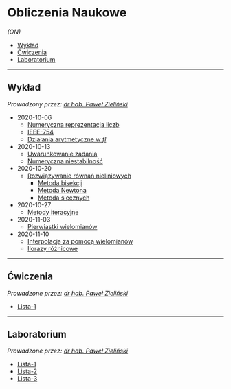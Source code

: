 # Obliczenia Naukowe
*(ON)*

- [Wykład](#wykład)
- [Ćwiczenia](#ćwiczenia)
- [Laboratorium](#laboratorium)

---

## Wykład

*Prowadzony przez: [dr hab. Paweł Zieliński](https://cs.pwr.edu.pl/zielinski/)*

- 2020-10-06
    - [Numeryczna reprezentacja liczb](wyk/2020-10-06/numeryczna-reprezentacja-liczb.md)
    - [IEEE-754](wyk/2020-10-06/ieee-754.md)
    - [Działania arytmetyczne w *fl*](wyk/2020-10-06/arytmetyka-fl.md)
- 2020-10-13
    - [Uwarunkowanie zadania](wyk/2020-10-13/uwarunkowanie-zadania.md)
    - [Numeryczna niestabilność](wyk/2020-10-13/numeryczna-niestabilność.md)
- 2020-10-20
    - [Rozwiązywanie równań nieliniowych](wyk/2020-10-20/rozwiązywanie-równań-nieliniowych.md)
        - [Metoda bisekcji](wyk/2020-10-20/metoda-bisekcji.md)
        - [Metoda Newtona](wyk/2020-10-20/metoda-newtona.md)
        - [Metoda siecznych](wyk/2020-10-20/metoda-siecznych.md)
- 2020-10-27
    - [Metody iteracyjne](wyk/2020-10-27/metody-iteracyjne.md)
- 2020-11-03
    - [Pierwiastki wielomianów](wyk/2020-11-03/pierwiastki-wielomianów.md)
- 2020-11-10
    - [Interpolacja za pomocą wielomianów](wyk/2020-11-10/interpolacja-za-pomocą-wielomianów.md)
    - [Ilorazy różnicowe](wyk/2020-11-10/ilorazy-różnicowe.md)

---

## Ćwiczenia

*Prowadzone przez: [dr hab. Paweł Zieliński](https://cs.pwr.edu.pl/zielinski/)*

- [Lista-1](cw/lista-1/lista-1.md)

---

## Laboratorium

*Prowadzone przez: [dr hab. Paweł Zieliński](https://cs.pwr.edu.pl/zielinski/)*

- [Lista-1](lab/lista-1/readme.md)
- [Lista-2](lab/lista-2/readme.md)
- [Lista-3](lab/lista-3/readme.md)
